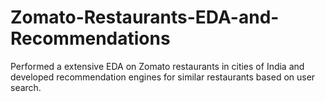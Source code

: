 # Zomato-Restaurants-EDA-and-Recommendations
Performed a extensive EDA on Zomato restaurants in cities of India and developed recommendation engines for similar restaurants based on user search.
